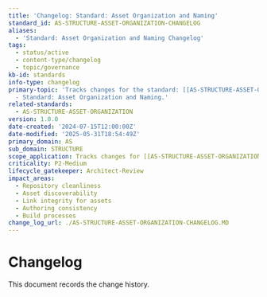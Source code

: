 ```yaml
---
title: 'Changelog: Standard: Asset Organization and Naming'
standard_id: AS-STRUCTURE-ASSET-ORGANIZATION-CHANGELOG
aliases:
  - 'Standard: Asset Organization and Naming Changelog'
tags:
  - status/active
  - content-type/changelog
  - topic/governance
kb-id: standards
info-type: changelog
primary-topic: 'Tracks changes for the standard: [[AS-STRUCTURE-ASSET-ORGANIZATION]]
  - Standard: Asset Organization and Naming.'
related-standards:
  - AS-STRUCTURE-ASSET-ORGANIZATION
version: 1.0.0
date-created: '2024-07-15T12:00:00Z'
date-modified: '2025-05-31T18:54:49Z'
primary_domain: AS
sub_domain: STRUCTURE
scope_application: Tracks changes for [[AS-STRUCTURE-ASSET-ORGANIZATION]].
criticality: P2-Medium
lifecycle_gatekeeper: Architect-Review
impact_areas:
  - Repository cleanliness
  - Asset discoverability
  - Link integrity for assets
  - Authoring consistency
  - Build processes
change_log_url: ./AS-STRUCTURE-ASSET-ORGANIZATION-CHANGELOG.MD
---
```


# Changelog

This document records the change history.
